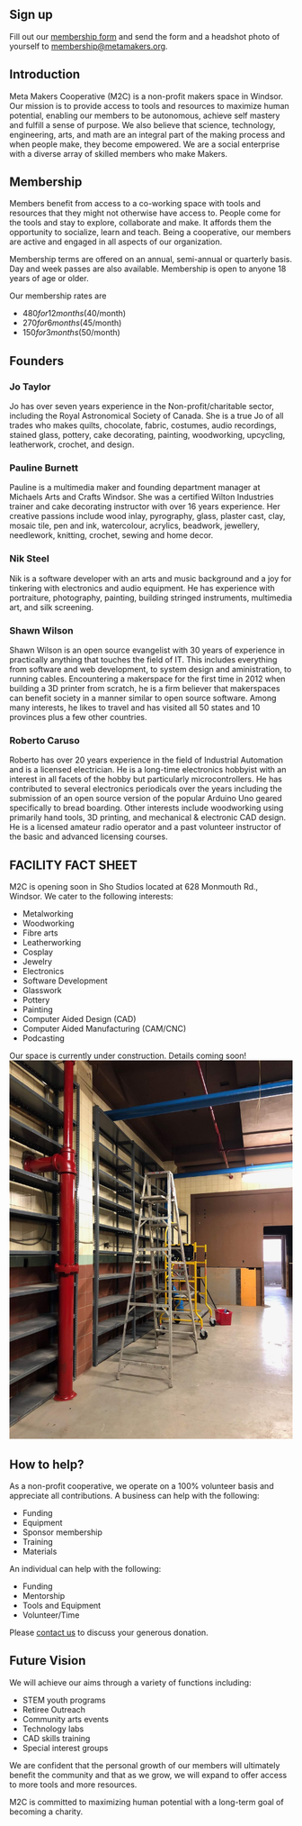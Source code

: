 ## Sign up

Fill out our [membership form](https://metamakers.org/assets/membership_form.pdf) and send the form and a headshot photo of yourself to [membership@metamakers.org](mailto:membership@metamakers.org).

## Introduction
Meta Makers Cooperative (M2C) is a non-profit makers space in Windsor. Our mission is to provide access to tools and resources to maximize human potential, enabling our members to be autonomous, achieve self mastery and fulfill a sense of purpose. We also believe that science, technology, engineering, arts, and math are an integral part of the making process and when people make, they become empowered. 
We are a social enterprise with a diverse array of skilled members who make Makers.

## Membership
Members benefit from access to a co-working space with tools and resources that they might not otherwise have access to. People come for the tools and stay to explore, collaborate and make. It affords them the opportunity to socialize, learn and teach.  Being a cooperative, our members are active and engaged in all aspects of our organization. 

Membership terms are offered on an annual, semi-annual or quarterly basis. Day and week passes are also available. Membership is open to anyone 18 years of age or older.

Our membership rates are
- $480 for 12 months ($40/month)
- $270 for 6 months ($45/month)
- $150 for 3 months ($50/month)


## Founders

### Jo Taylor
Jo has over seven years experience in the Non-profit/charitable sector, including the Royal Astronomical Society of Canada. She is a true Jo of all trades who makes quilts, chocolate, fabric, costumes, audio recordings, stained glass, pottery, cake decorating, painting, woodworking, upcycling, leatherwork, crochet, and design.

### Pauline Burnett 
Pauline is a multimedia maker and founding department manager at Michaels Arts and Crafts Windsor. She was a certified Wilton Industries trainer and cake decorating instructor with over 16 years experience. Her creative passions include wood inlay, pyrography, glass, plaster cast, clay, mosaic tile, pen and ink, watercolour, acrylics, beadwork, jewellery, needlework, knitting, crochet, sewing and home decor.

### Nik Steel 
Nik is a software developer with an arts and music background and a joy for tinkering with electronics and audio equipment. He has experience with portraiture, photography, painting, building stringed instruments, multimedia art, and silk screening.

### Shawn Wilson
Shawn Wilson is an open source evangelist with 30 years of experience in practically anything that touches the field of IT. This includes everything from software and web development, to system design and aministration, to running cables. Encountering a makerspace for the first time in 2012 when building a 3D printer from scratch, he is a firm believer that makerspaces can benefit society in a manner similar to open source software.  Among many interests, he likes to travel and has visited all 50 states and 10 provinces plus a few other countries.

### Roberto Caruso 
Roberto has over 20 years experience in the field of Industrial Automation and is a licensed electrician. He is a long-time electronics hobbyist with an interest in all facets of the hobby but particularly microcontrollers. He has contributed to several electronics periodicals over the years including the submission of an open source version of the popular Arduino Uno geared specifically to bread boarding. Other interests include woodworking using primarily hand tools, 3D printing, and mechanical & electronic CAD design. He is a licensed amateur radio operator and a past volunteer instructor of the basic and advanced licensing courses.

## FACILITY FACT SHEET 

M2C is opening soon in Sho Studios located at 628 Monmouth Rd., Windsor. We cater to the following interests:
- Metalworking
-	Woodworking
-	Fibre arts
-	Leatherworking
-	Cosplay
-	Jewelry
-	Electronics
-	Software Development
-	Glasswork
-	Pottery
-	Painting
-	Computer Aided Design (CAD)
-	Computer Aided Manufacturing (CAM/CNC)
- Podcasting

Our space is currently under construction. Details coming soon!
![under construction](/assets/images/construction.jpg "Our space is under construction")

## How to help?
As a non-profit cooperative, we operate on a 100% volunteer basis and appreciate all contributions. 
A business can help with the following:

-	Funding
-	Equipment
-	Sponsor membership
-	Training
-	Materials

An individual can help with the following:

-	Funding
-	Mentorship
-	Tools and Equipment
-	Volunteer/Time

Please [contact us](/#contact) to discuss your generous donation. 

## Future Vision

We will achieve our aims through a variety of functions including: 

-	STEM youth programs
-	Retiree Outreach
-	Community arts events
-	Technology labs
-	CAD skills training
-	Special interest groups

We are confident that the personal growth of our members will ultimately benefit the community and that as we grow, we will expand to offer access to more tools and more resources. 

M2C is committed to maximizing human potential with a long-term goal of becoming a charity.
